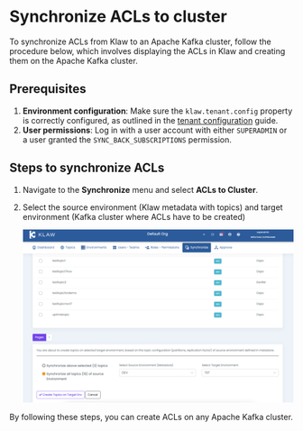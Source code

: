 # Synchronize ACLs to cluster

To synchronize ACLs from Klaw to an Apache Kafka cluster, follow the
procedure below, which involves displaying the ACLs in Klaw and creating
them on the Apache Kafka cluster.


## Prerequisites

1. **Environment configuration**: Make sure the `klaw.tenant.config` property is correctly configured, as outlined in the [tenant configuration](tenant-config) guide.
2. **User permissions**: Log in with a user account with either `SUPERADMIN` or a user granted the `SYNC_BACK_SUBSCRIPTIONS` permission.

## Steps to synchronize ACLs

1. Navigate to the **Synchronize** menu and select **ACLs to Cluster**.
2. Select the source environment (Klaw metadata with topics) and target
    environment (Kafka cluster where ACLs have to be created)

    ![image](../../../static/images/sync/SyncTopicsToCluster.png)

By following these steps, you can create ACLs on any Apache Kafka
cluster.
